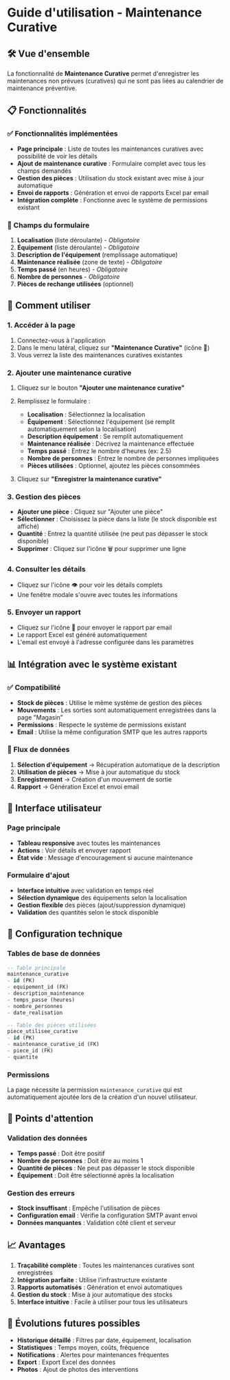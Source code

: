 # Guide d'utilisation - Maintenance Curative

## 🛠️ Vue d'ensemble

La fonctionnalité de **Maintenance Curative** permet d'enregistrer les maintenances non prévues (curatives) qui ne sont pas liées au calendrier de maintenance préventive.

## 📋 Fonctionnalités

### ✅ Fonctionnalités implémentées

- **Page principale** : Liste de toutes les maintenances curatives avec possibilité de voir les détails
- **Ajout de maintenance curative** : Formulaire complet avec tous les champs demandés
- **Gestion des pièces** : Utilisation du stock existant avec mise à jour automatique
- **Envoi de rapports** : Génération et envoi de rapports Excel par email
- **Intégration complète** : Fonctionne avec le système de permissions existant

### 🎯 Champs du formulaire

1. **Localisation** (liste déroulante) - *Obligatoire*
2. **Équipement** (liste déroulante) - *Obligatoire*
3. **Description de l'équipement** (remplissage automatique)
4. **Maintenance réalisée** (zone de texte) - *Obligatoire*
5. **Temps passé** (en heures) - *Obligatoire*
6. **Nombre de personnes** - *Obligatoire*
7. **Pièces de rechange utilisées** (optionnel)

## 🚀 Comment utiliser

### 1. Accéder à la page

1. Connectez-vous à l'application
2. Dans le menu latéral, cliquez sur **"Maintenance Curative"** (icône 🔧)
3. Vous verrez la liste des maintenances curatives existantes

### 2. Ajouter une maintenance curative

1. Cliquez sur le bouton **"Ajouter une maintenance curative"**
2. Remplissez le formulaire :
   - **Localisation** : Sélectionnez la localisation
   - **Équipement** : Sélectionnez l'équipement (se remplit automatiquement selon la localisation)
   - **Description équipement** : Se remplit automatiquement
   - **Maintenance réalisée** : Décrivez la maintenance effectuée
   - **Temps passé** : Entrez le nombre d'heures (ex: 2.5)
   - **Nombre de personnes** : Entrez le nombre de personnes impliquées
   - **Pièces utilisées** : Optionnel, ajoutez les pièces consommées

3. Cliquez sur **"Enregistrer la maintenance curative"**

### 3. Gestion des pièces

- **Ajouter une pièce** : Cliquez sur "Ajouter une pièce"
- **Sélectionner** : Choisissez la pièce dans la liste (le stock disponible est affiché)
- **Quantité** : Entrez la quantité utilisée (ne peut pas dépasser le stock disponible)
- **Supprimer** : Cliquez sur l'icône 🗑️ pour supprimer une ligne

### 4. Consulter les détails

- Cliquez sur l'icône 👁️ pour voir les détails complets
- Une fenêtre modale s'ouvre avec toutes les informations

### 5. Envoyer un rapport

- Cliquez sur l'icône 📧 pour envoyer le rapport par email
- Le rapport Excel est généré automatiquement
- L'email est envoyé à l'adresse configurée dans les paramètres

## 📊 Intégration avec le système existant

### ✅ Compatibilité

- **Stock de pièces** : Utilise le même système de gestion des pièces
- **Mouvements** : Les sorties sont automatiquement enregistrées dans la page "Magasin"
- **Permissions** : Respecte le système de permissions existant
- **Email** : Utilise la même configuration SMTP que les autres rapports

### 🔄 Flux de données

1. **Sélection d'équipement** → Récupération automatique de la description
2. **Utilisation de pièces** → Mise à jour automatique du stock
3. **Enregistrement** → Création d'un mouvement de sortie
4. **Rapport** → Génération Excel et envoi email

## 🎨 Interface utilisateur

### Page principale
- **Tableau responsive** avec toutes les maintenances
- **Actions** : Voir détails et envoyer rapport
- **État vide** : Message d'encouragement si aucune maintenance

### Formulaire d'ajout
- **Interface intuitive** avec validation en temps réel
- **Sélection dynamique** des équipements selon la localisation
- **Gestion flexible** des pièces (ajout/suppression dynamique)
- **Validation** des quantités selon le stock disponible

## 🔧 Configuration technique

### Tables de base de données

```sql
-- Table principale
maintenance_curative
- id (PK)
- equipement_id (FK)
- description_maintenance
- temps_passe (heures)
- nombre_personnes
- date_realisation

-- Table des pièces utilisées
piece_utilisee_curative
- id (PK)
- maintenance_curative_id (FK)
- piece_id (FK)
- quantite
```

### Permissions

La page nécessite la permission `maintenance_curative` qui est automatiquement ajoutée lors de la création d'un nouvel utilisateur.

## 🚨 Points d'attention

### Validation des données
- **Temps passé** : Doit être positif
- **Nombre de personnes** : Doit être au moins 1
- **Quantité de pièces** : Ne peut pas dépasser le stock disponible
- **Équipement** : Doit être sélectionné après la localisation

### Gestion des erreurs
- **Stock insuffisant** : Empêche l'utilisation de pièces
- **Configuration email** : Vérifie la configuration SMTP avant envoi
- **Données manquantes** : Validation côté client et serveur

## 📈 Avantages

1. **Traçabilité complète** : Toutes les maintenances curatives sont enregistrées
2. **Intégration parfaite** : Utilise l'infrastructure existante
3. **Rapports automatisés** : Génération et envoi automatiques
4. **Gestion du stock** : Mise à jour automatique des stocks
5. **Interface intuitive** : Facile à utiliser pour tous les utilisateurs

## 🔮 Évolutions futures possibles

- **Historique détaillé** : Filtres par date, équipement, localisation
- **Statistiques** : Temps moyen, coûts, fréquence
- **Notifications** : Alertes pour maintenances fréquentes
- **Export** : Export Excel des données
- **Photos** : Ajout de photos des interventions 